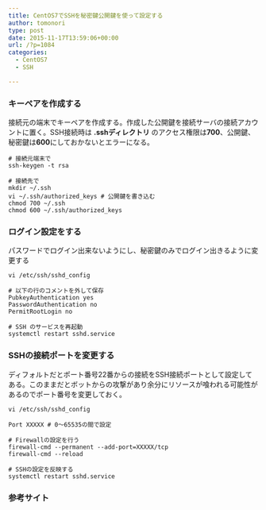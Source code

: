 ```yaml
---
title: CentOS7でSSHを秘密鍵公開鍵を使って設定する
author: tomonori
type: post
date: 2015-11-17T13:59:06+00:00
url: /?p=1084
categories:
  - CentOS7
  - SSH

---
```

### キーペアを作成する

接続元の端末でキーペアを作成する。作成した公開鍵を接続サーバの接続アカウントに置く。SSH接続時は **.sshディレクトリ** のアクセス権限は**700**、公開鍵、秘密鍵は**600**にしておかないとエラーになる。

```:bash
# 接続元端末で
ssh-keygen -t rsa

# 接続先で
mkdir ~/.ssh
vi ~/.ssh/authorized_keys # 公開鍵を書き込む
chmod 700 ~/.ssh
chmod 600 ~/.ssh/authorized_keys
```

### ログイン設定をする

パスワードでログイン出来ないようにし、秘密鍵のみでログイン出きるように変更する

```:bash
vi /etc/ssh/sshd_config

# 以下の行のコメントを外して保存
PubkeyAuthentication yes
PasswordAuthentication no
PermitRootLogin no

# SSH のサービスを再起動
systemctl restart sshd.service
```

### SSHの接続ポートを変更する

ディフォルトだとポート番号22番からの接続をSSH接続ポートとして設定してある。このままだとボットからの攻撃があり余分にリソースが喰われる可能性があるのでポート番号を変更しておく。

```:bash
vi /etc/ssh/sshd_config

Port XXXXX # 0～65535の間で設定

# Firewallの設定を行う
firewall-cmd --permanent --add-port=XXXXX/tcp
firewall-cmd --reload

# SSHの設定を反映する
systemctl restart sshd.service
```

### 参考サイト